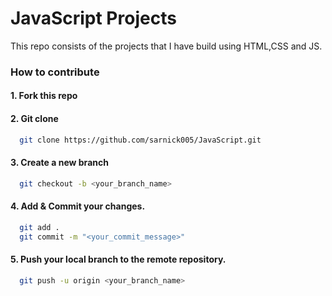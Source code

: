 
# JavaScript Projects

This repo consists of the projects that I have build using HTML,CSS and JS.


### How to contribute

#### 1. Fork this repo
#### 2. Git clone

```bash
  git clone https://github.com/sarnick005/JavaScript.git
```
#### 3. Create a new branch 

```bash
  git checkout -b <your_branch_name>
```
#### 4. Add & Commit your changes.
```bash
  git add .
  git commit -m "<your_commit_message>"
```
#### 5. Push your local branch to the remote repository.
```bash
  git push -u origin <your_branch_name>
```
